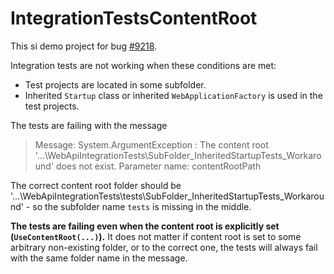 # IntegrationTestsContentRoot

This si demo project for bug [#9218](https://github.com/aspnet/AspNetCore/issues/9218).

Integration tests are not working when these conditions are met:

- Test projects are located in some subfolder.
- Inherited `Startup` class or inherited `WebApplicationFactory` is used in the test projects.

The tests are failing with the message

> Message: System.ArgumentException : The content root '...\WebApiIntegrationTests\SubFolder_InheritedStartupTests_Workaround' does not exist.
> Parameter name: contentRootPath

The correct content root folder should be '...\WebApiIntegrationTests\tests\SubFolder_InheritedStartupTests_Workaround' - so the subfolder name `tests` is missing in the middle.

**The tests are failing even when the content root is explicitly set (`UseContentRoot(...)`).** It does not matter if content root is set to some arbitrary non-existing folder, or to the correct one, the tests will always fail with the same folder name in the message.
